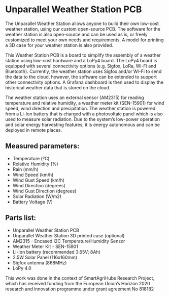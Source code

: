 # Unparallel Weather Station PCB

The Unparallel Weather Station allows anyone to build their own low-cost weather station, using our custom open-source PCB. The software for the weather station is also open-source and can be used as is, or freely customized to meet your own needs and requirements. A model for printing a 3D case for your weather station is also provided.

This Weather Station PCB is a board to simplify the assembly of a weather station using low-cost hardware and a LoPy4 board. The LoPy4 board is equipped with several connectivity options (e.g. Sigfox, LoRa, Wi-Fi and Bluetooth). Currently, the weather station uses Sigfox and/or Wi-Fi to send the data to the cloud, however, the software can be extended to support other connectivity options. A Grafana dashboard is then used to display the historical weather data that is stored on the cloud.

The weather station uses an external sensor (AM2315) for reading temperature and relative humidity, a weather meter kit (SEN-15901) for wind speed, wind direction and precipitation. The weather station is powered from a Li-Ion battery that is charged with a photovoltaic panel which is also used to measure solar radiation. Due to the system’s low-power operation and solar energy harvesting features, it is energy autonomous and can be deployed in remote places.

## Measured parameters:  
*	Temperature (ºC)
*	Relative Humidity (%)
*	Rain (mm/h)
*	Wind Speed (km/h)
*	Wind Gust Speed (km/h)
*	Wind Direction (degrees)
*	Wind Gust Direction (degrees)
*	Solar Radiation (W/m2)
*	Battery Voltage (V)

## Parts list:  
*	Unparallel Weather Station PCB
*	Unparallel Weather Station 3D printed case (optional)
*	AM2315 - Encased I2C Temperature/Humidity Sensor
*	Weather Meter Kit - SEN-15901
*	Li-Ion battery (recommended 3.65V; 8Ah)
*	2.5W Solar Panel (116x160mm)
*	Sigfox antenna (868MHz)
*	LoPy 4.0

This work was done in the context of SmartAgriHubs Research Project, which has received funding from the European Union’s Horizon 2020 research and innovation programme under grant agreement No 818182
